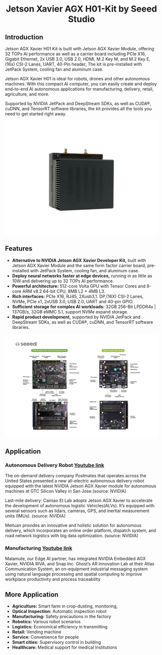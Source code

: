 <h1 align="center">Jetson Xavier AGX H01-Kit by Seeed Studio</h1>

## Introduction

Jetson AGX Xavier H01 Kit is built with Jetson AGX Xavier Module, offering 32 TOPs AI performance as well as a carrier board including PCIe X16, Gigabit Ethernet, 2x USB 3.0, USB 2.0, HDMI, M.2 Key M, and M.2 Key E, (16x) CSI-2 Lanes, UART, 40-Pin header, The kit is pre-installed with JetPack System, cooling fan and aluminum case. </br>

Jetson AGX Xavier H01 is ideal for robots, drones and other autonomous machines. With this compact AI computer, you can easily create and deploy end-to-end AI autonomous applications for manufacturing, delivery, retail, agriculture, and more. </br>

Supported by NVIDIA JetPack and DeepStream SDKs, as well as CUDA®, cuDNN, and TensorRT software libraries, the kit provides all the tools you need to get started right away. </br>

![1](agx.png)

## Features

* __Alternative to NVIDIA Jetson AGX Xavier Developer Kit,__ built with Jetson AGX Xavier Module and the same form factor carrier board, pre-installed with JetPack System, cooling fan, and aluminum case. </br>
* __Deploy neural networks faster at edge devices,__ running in as little as 10W and delivering up to 32 TOPs AI performance. </br>
* __Powerful architecture:__ 512-core Volta GPU with Tensor Cores and 8-core ARM v8.2 64-bit CPU, 8MB L2 + 4MB L3. </br>
* __Rich interfaces:__ PCIe X16, RJ45, 2Xusb3,1. DP,(16X) CSI-2 Lanes, NVMe, PCIe x1, 2xUSB 3.0, USB 2.0, UART and 40-pin GPIO. </br>
* __Sufficient storage for complex AI workloads:__ 32GB 256-Bit LPDDR4x | 137GB/s, 32GB eMMC 5.1, support NVMe expand storage. </br> 
* __Rapid product development,__ supported by NVIDIA JetPack and DeepStream SDKs, as well as CUDA®, cuDNN, and TensorRT software libraries. </br>

![2](comparsion.jpg)

## Application

### Autonomous Delivery Robot [Youtube link](https://www.youtube.com/watch?v=pckZFC_hs50&feature=youtu.be)

The on-demand delivery company Postmates that operates across the United States presented a new all-electric autonomous delivery robot equipped with the latest NVIDIA Jetson AGX Xavier module for autonomous machines at GTC Silicon Valley in San Jose.(source: NVIDIA) </br>

Last-mile delivery: Cainiao Et Lab adopts Jetson AGX Xavier to accelerate the development of autonomous logistic Vehicles(ALVs). It’s equipped with several sensors such as lidars, cameras, GPS, and inertial measurement units (IMUs). (source: NVIDIA) </br>

Meituan provides an innovative and holistic solution for autonomous delivery, which incorporates an online order platform, dispatch system, and road network logistics with big data optimization. (source: NVIDIA) </br>

### Manufacturing [Youtube link](https://www.youtube.com/watch?v=WA-VQBUEvAw&feature=youtu.be)

Malamute, our Edge AI partner, has integrated NVIDIA Embedded AGX Xavier, NVIDIA RIVA, and Snap Inc. Ghost’s AR Innovation Lab at their Atlas Communication System, an on-equipment industrial messaging system using natural language processing and spatial computing to improve workplace productivity and process traceability

## More Application

* **Agriculture:** Smart farm in crop-dusting, monitoring,
* **Optical Inspection:** Automatic inspection robot
* **Manufacturing:** Safety precautions in the factory
* **Robotics:** Various robot scenarios 
* **Logistics:** Economical efficiency in transmitting
* **Retail:** Vending machine
* **Service:** Convenience for people 
* **Smart cities:** Supervisory control in building
* **Healthcare:** Medical support for medical Institutions 
